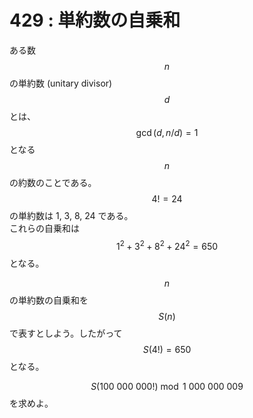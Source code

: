 # 429 : 単約数の自乗和

ある数 $$n$$ の単約数 (unitary divisor) $$d$$ とは、$$\gcd(d, n/d) = 1$$ となる $$n$$ の約数のことである。\
$$4! = 24$$ の単約数は 1, 3, 8, 24 である。\
これらの自乗和は $$1^2 + 3^2 + 8^2 + 24^2 = 650$$ となる。

$$n$$ の単約数の自乗和を $$S(n)$$ で表すとしよう。したがって $$S(4!) = 650$$ となる。

$$S(100\ 000\ 000!) \bmod 1\ 000\ 000\ 009$$ を求めよ。

